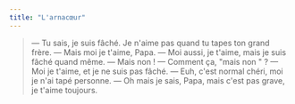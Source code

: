 ```yaml
---
title: "L'arnacœur"
---
```


> — Tu sais, je suis fâché. Je n'aime pas quand tu tapes ton grand frère.
> — Mais moi je t'aime, Papa.
> — Moi aussi, je t'aime, mais je suis fâché quand même.
> — Mais non !
> — Comment ça, "mais non " ?
> — Moi je t'aime, et je ne suis pas fâché.
> — Euh, c'est normal chéri, moi je n'ai tapé personne.
> — Oh mais je sais, Papa, mais c'est pas grave, je t'aime toujours.
